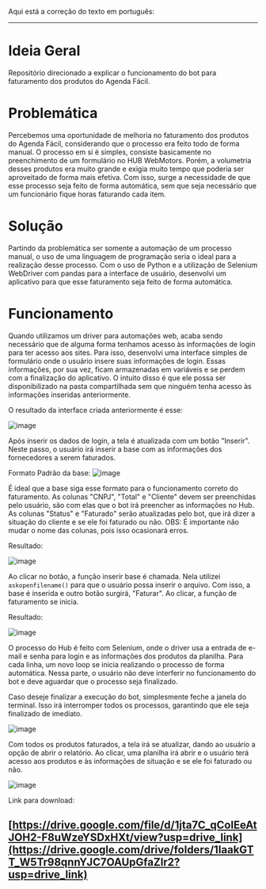 Aqui está a correção do texto em português:

---

# Ideia Geral
Repositório direcionado a explicar o funcionamento do bot para faturamento dos produtos do Agenda Fácil.

# Problemática
Percebemos uma oportunidade de melhoria no faturamento dos produtos do Agenda Fácil, considerando que o processo era feito todo de forma manual. O processo em si é simples, consiste basicamente no preenchimento de um formulário no HUB WebMotors. Porém, a volumetria desses produtos era muito grande e exigia muito tempo que poderia ser aproveitado de forma mais efetiva. Com isso, surge a necessidade de que esse processo seja feito de forma automática, sem que seja necessário que um funcionário fique horas faturando cada item.

# Solução
Partindo da problemática ser somente a automação de um processo manual, o uso de uma linguagem de programação seria o ideal para a realização desse processo. Com o uso de Python e a utilização de Selenium WebDriver com pandas para a interface de usuário, desenvolvi um aplicativo para que esse faturamento seja feito de forma automática.

# Funcionamento
Quando utilizamos um driver para automações web, acaba sendo necessário que de alguma forma tenhamos acesso às informações de login para ter acesso aos sites. Para isso, desenvolvi uma interface simples de formulário onde o usuário insere suas informações de login. Essas informações, por sua vez, ficam armazenadas em variáveis e se perdem com a finalização do aplicativo. O intuito disso é que ele possa ser disponibilizado na pasta compartilhada sem que ninguém tenha acesso às informações inseridas anteriormente.
                          
O resultado da interface criada anteriormente é esse:

![image](https://github.com/GabriellpTV/Agenda-Facil/assets/138072118/ff51441e-039e-4b97-b996-6dd766576b04)

Após inserir os dados de login, a tela é atualizada com um botão "Inserir". Neste passo, o usuário irá inserir a base com as informações dos fornecedores a serem faturados.

Formato Padrão da base:
![image](https://github.com/GabriellpTV/Agenda-Facil/assets/138072118/c11e702a-b94b-4c1c-bddb-4e7beefb3edb)

É ideal que a base siga esse formato para o funcionamento correto do faturamento. As colunas "CNPJ", "Total" e "Cliente" devem ser preenchidas pelo usuário, são com elas que o bot irá preencher as informações no Hub. As colunas "Status" e "Faturado" serão atualizadas pelo bot, que irá dizer a situação do cliente e se ele foi faturado ou não.
OBS: É importante não mudar o nome das colunas, pois isso ocasionará erros.

Resultado:

![image](https://github.com/GabriellpTV/Agenda-Facil/assets/138072118/ea6eb569-b8e8-4a95-8faf-9e45920f828f)

Ao clicar no botão, a função inserir base é chamada. Nela utilizei `askopenfilename()` para que o usuário possa inserir o arquivo. Com isso, a base é inserida e outro botão surgirá, "Faturar". Ao clicar, a função de faturamento se inicia.

Resultado:

![image](https://github.com/GabriellpTV/Agenda-Facil/assets/138072118/d2b3f822-0c7c-44e4-bbce-e935a690f885)

O processo do Hub é feito com Selenium, onde o driver usa a entrada de e-mail e senha para login e as informações dos produtos da planilha. Para cada linha, um novo loop se inicia realizando o processo de forma automática. Nessa parte, o usuário não deve interferir no funcionamento do bot e deve aguardar que o processo seja finalizado.

Caso deseje finalizar a execução do bot, simplesmente feche a janela do terminal. Isso irá interromper todos os processos, garantindo que ele seja finalizado de imediato.

![image](https://github.com/GabriellpTV/Agenda-Facil/assets/138072118/843b0bb4-2d8b-4325-88a8-65eeb9752eda)

Com todos os produtos faturados, a tela irá se atualizar, dando ao usuário a opção de abrir o relatório. Ao clicar, uma planilha irá abrir e o usuário terá acesso aos produtos e às informações de situação e se ele foi faturado ou não.

![image](https://github.com/GabriellpTV/Agenda-Facil/assets/138072118/55608ea1-e7ce-40d6-bad5-bb897027b8b5)

Link para download:

[https://drive.google.com/file/d/1jta7C_qColEeAtJOH2-F8uWzeYSDxHXt/view?usp=drive_link](https://drive.google.com/drive/folders/1IaakGTT_W5Tr98qnnYJC7OAUpGfaZIr2?usp=drive_link)
---

